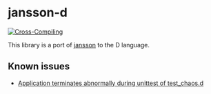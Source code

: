 # jansson-d

[![Cross-Compiling](https://github.com/dokutoku/jansson-d/actions/workflows/cross-compiling.yml/badge.svg)](https://github.com/dokutoku/jansson-d/actions/workflows/cross-compiling.yml)

This library is a port of [jansson](https://github.com/akheron/jansson) to the D language.

## Known issues

 - [Application terminates abnormally during unittest of test_chaos.d](https://gitlab.com/dokutoku/jansson-d/-/issues/1)
